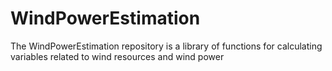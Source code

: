 # WindPowerEstimation
The WindPowerEstimation repository is a library of functions for calculating variables related to wind resources and wind power
